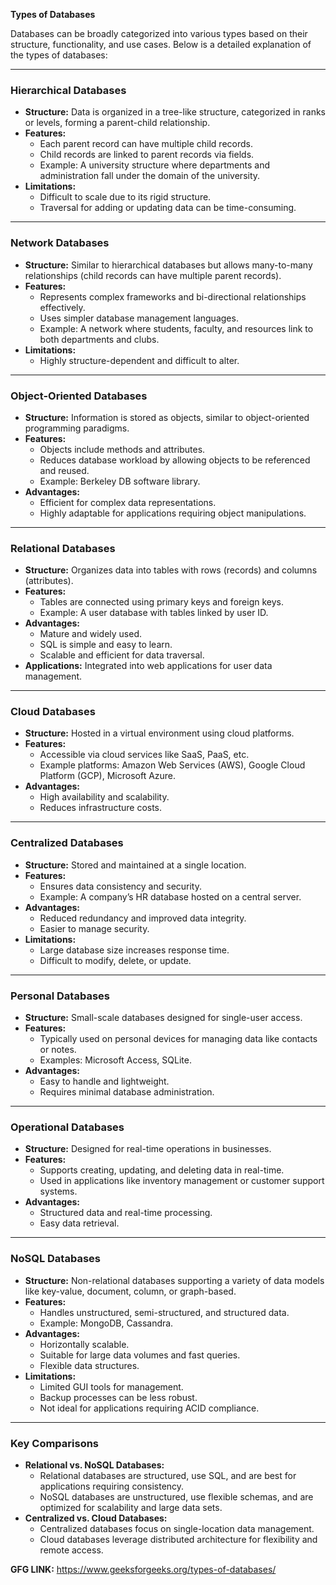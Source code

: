 **Types of Databases**

Databases can be broadly categorized into various types based on their structure, functionality, and use cases. Below is a detailed explanation of the types of databases:

---
### **Hierarchical Databases**
- **Structure:** Data is organized in a tree-like structure, categorized in ranks or levels, forming a parent-child relationship.
- **Features:**
  - Each parent record can have multiple child records.
  - Child records are linked to parent records via fields.
  - Example: A university structure where departments and administration fall under the domain of the university.
- **Limitations:**
  - Difficult to scale due to its rigid structure.
  - Traversal for adding or updating data can be time-consuming.

---
### **Network Databases**
- **Structure:** Similar to hierarchical databases but allows many-to-many relationships (child records can have multiple parent records).
- **Features:**
  - Represents complex frameworks and bi-directional relationships effectively.
  - Uses simpler database management languages.
  - Example: A network where students, faculty, and resources link to both departments and clubs.
- **Limitations:**
  - Highly structure-dependent and difficult to alter.

---
### **Object-Oriented Databases**
- **Structure:** Information is stored as objects, similar to object-oriented programming paradigms.
- **Features:**
  - Objects include methods and attributes.
  - Reduces database workload by allowing objects to be referenced and reused.
  - Example: Berkeley DB software library.
- **Advantages:**
  - Efficient for complex data representations.
  - Highly adaptable for applications requiring object manipulations.

---
### **Relational Databases**
- **Structure:** Organizes data into tables with rows (records) and columns (attributes).
- **Features:**
  - Tables are connected using primary keys and foreign keys.
  - Example: A user database with tables linked by user ID.
- **Advantages:**
  - Mature and widely used.
  - SQL is simple and easy to learn.
  - Scalable and efficient for data traversal.
- **Applications:** Integrated into web applications for user data management.

---
### **Cloud Databases**
- **Structure:** Hosted in a virtual environment using cloud platforms.
- **Features:**
  - Accessible via cloud services like SaaS, PaaS, etc.
  - Example platforms: Amazon Web Services (AWS), Google Cloud Platform (GCP), Microsoft Azure.
- **Advantages:**
  - High availability and scalability.
  - Reduces infrastructure costs.

---
### **Centralized Databases**
- **Structure:** Stored and maintained at a single location.
- **Features:**
  - Ensures data consistency and security.
  - Example: A company’s HR database hosted on a central server.
- **Advantages:**
  - Reduced redundancy and improved data integrity.
  - Easier to manage security.
- **Limitations:**
  - Large database size increases response time.
  - Difficult to modify, delete, or update.

---
### **Personal Databases**
- **Structure:** Small-scale databases designed for single-user access.
- **Features:**
  - Typically used on personal devices for managing data like contacts or notes.
  - Examples: Microsoft Access, SQLite.
- **Advantages:**
  - Easy to handle and lightweight.
  - Requires minimal database administration.

---
### **Operational Databases**
- **Structure:** Designed for real-time operations in businesses.
- **Features:**
  - Supports creating, updating, and deleting data in real-time.
  - Used in applications like inventory management or customer support systems.
- **Advantages:**
  - Structured data and real-time processing.
  - Easy data retrieval.

---
### **NoSQL Databases**
- **Structure:** Non-relational databases supporting a variety of data models like key-value, document, column, or graph-based.
- **Features:**
  - Handles unstructured, semi-structured, and structured data.
  - Example: MongoDB, Cassandra.
- **Advantages:**
  - Horizontally scalable.
  - Suitable for large data volumes and fast queries.
  - Flexible data structures.
- **Limitations:**
  - Limited GUI tools for management.
  - Backup processes can be less robust.
  - Not ideal for applications requiring ACID compliance.

---
### **Key Comparisons**
- **Relational vs. NoSQL Databases:**
  - Relational databases are structured, use SQL, and are best for applications requiring consistency.
  - NoSQL databases are unstructured, use flexible schemas, and are optimized for scalability and large data sets.
- **Centralized vs. Cloud Databases:**
  - Centralized databases focus on single-location data management.
  - Cloud databases leverage distributed architecture for flexibility and remote access.



**GFG LINK:** https://www.geeksforgeeks.org/types-of-databases/
